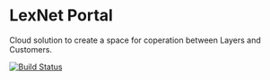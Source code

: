 # LexNet Portal
Cloud solution to create a space for coperation between Layers and Customers.

[![Build Status](https://dev.azure.com/giolegal/LexNet/_apis/build/status/portal?branchName=master)](https://dev.azure.com/giolegal/LexNet/_build/latest?definitionId=1&branchName=master)
